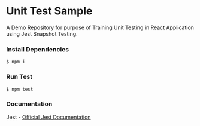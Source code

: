 # Unit Test Sample

A Demo Repository for purpose of Training Unit Testing in React Application using Jest Snapshot Testing.

### Install Dependencies
```
$ npm i
```

### Run Test
```
$ npm test
```

### Documentation
Jest - [Official Jest Documentation](https://jestjs.io/)
